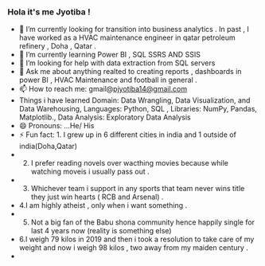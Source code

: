 ### Hola it's me Jyotiba  ! 

- 🔭 I’m currently looking for transition into business analytics  . In past , I have worked as a HVAC maintenance engineer in qatar petroleum refinery , Doha , Qatar  .
- 🌱 I’m currently learning Power BI , SQL SSRS AND SSIS 
- 🤔 I’m looking for help with data extraction from SQL servers 
- 💬 Ask me about anything realted to creating reports , dashboards in power BI , HVAC Maintenance and football in general . 
- 📫 How to reach me: gmail@pjyotiba14@gmail.com
- Things i have learned 
            Domain: Data Wrangling, Data Visualization, and Data Warehousing, 
            Languages: Python, SQL ,
            Libraries: NumPy, Pandas, Matplotlib.,
            Data Analysis: Exploratory Data Analysis
- 😄 Pronouns: ...He/ His
- ⚡ Fun fact: 1. I grew up in 6 different cities in india and 1 outside of india(Doha,Qatar)
-  2. I prefer reading novels over wacthing movies because while watching moveis i usually pass out . 
-  3. Whichever team i support in any sports that team never wins title they just win hearts ( RCB and Arsenal) .
-  4.I am highly atheist , only when i want something  .
-  5. Not a big fan of the Babu shona community hence happily single for last 4 years now (reality is something else) 
-   6.I weigh 79 kilos in 2019 and then i took a resolution to take care of my weight and now i weigh 98 kilos , two away from my maiden century .  
-   
